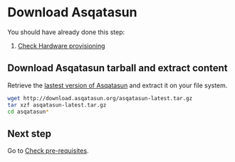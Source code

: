 # Download Asqatasun

You should have already done this step:

1. [Check Hardware provisioning](Hardware_network_provisioning.md)

## Download Asqatasun tarball and extract content

Retrieve the [lastest version of Asqatasun](http://download.asqatasun.org/asqatasun-latest.tar.gz) and extract it on your file system. 

```sh
wget http://download.asqatasun.org/asqatasun-latest.tar.gz
tar xzf asqatasun-latest.tar.gz
cd asqatasun*
```

## Next step

Go to [Check pre-requisites](Pre-requisites.md).